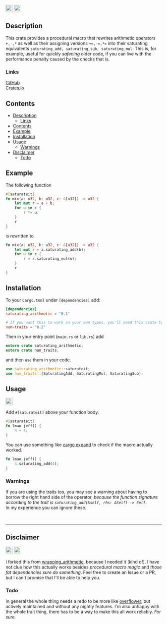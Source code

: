 <img src="https://forthebadge.com/images/badges/works-on-my-machine.svg" height=23px> <a href="https://www.apache.org/licenses/LICENSE-2.0"><img src="https://img.shields.io/crates/l/saturating_arithmetic?style=for-the-badge" height=23px></a>

## Description
This crate provides a procedural macro that rewrites arithmetic operators `+,-,*` as well as their assigning versions `+=,-=,*=` into their saturating equivalents `saturating_add, saturating_sub, saturating_mul`.
This is, for example, useful for quickly *safening* older code, if you can live with the performance penalty caused by the checks that is.

### Links
[GitHub](https://github.com/ogierm/saturating-arithmetic)  
[Crates.io](https://crates.io/crates/saturating_arithmetic)

## Contents
- [Description](#description)
  - [Links](#links)
- [Contents](#contents)
- [Example](#example)
- [Installation](#installation)
- [Usage](#usage)
  - [Warnings](#warnings)
- [Disclaimer](#disclaimer)
  - [Todo](#todo)

## Example
The following function
```Rust
#[saturateit]
fn mix(a: u32, b: u32, c: &[u32]) -> u32 {
    let mut r = a + b;
    for u in c {
        r *= u;
    }
    r
}
```
is rewritten to
```Rust
fn mix(a: u32, b: u32, c: &[u32]) -> u32 {
    let mut r = a.saturating_add(b);
    for u in c {
        r = r.saturating_mul(u);
    }
    r
}
```

## Installation
To your `Cargo.toml` under `[dependencies]` add:
```toml
[dependencies]
saturating_arithmetic = "0.1"

# If you want this to work on your own types, you'll need this crate too:
num-traits = "0.2"
```

Then in your entry point (`main.rs` or `lib.rs`) add
```rust
extern crate saturating_arithmetic;
extern crate num_traits;
```

and then `use` them in your code.
```rust
use saturating_arithmetic::saturateit;
use num_traits::{SaturatingAdd, SaturatingMul, SaturatingSub};
```

## Usage
<img src="https://forthebadge.com/images/badges/60-percent-of-the-time-works-every-time.svg" height=23px>    

Add `#[saturateit]` above your function body.
```rust
#[saturateit]
fn lmao_jeff() {
    4 + 4;
}
```
You can use something like [cargo expand](https://crates.io/crates/cargo-expand) to check if the macro actually worked.
```rust
fn lmao_jeff() {
    4.saturating_add(4);
}
```

### Warnings
If you are using the traits too, you may see a warning about having to borrow the right hand side of the operator, *because the function signature according to the trait is `saturating_add(&self, rhs: &Self) -> Self`*.  
In my experience you can ignore these.

<br>

----
## Disclaimer
<img src="https://forthebadge.com/images/badges/ctrl-c-ctrl-v.svg" height=23px> <a href="https://unmaintained.tech"><img src="https://unmaintained.tech/badge.svg" height=23px></a>    

I forked this from [wrapping_arithmetic](https://crates.io/crates/wrapping_arithmetic), because I needed it (kind of). I have not clue how this actually works besides *procedural macro magic* and *those fat dependencies sure do something*. Feel free to create an Issue or a PR, but I can't promise that I'll be able to help you.

### Todo
In general the whole thing needs a redo to be more like [overflower](https://crates.io/crates/overflower), but actively maintained and without any nightly features. I'm also unhappy with the whole trait thing, there has to be a way to make this all work reliably. *For sure.*
